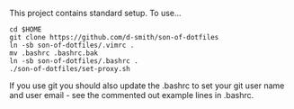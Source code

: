 This project contains standard setup. To use...

    cd $HOME
    git clone https://github.com/d-smith/son-of-dotfiles
    ln -sb son-of-dotfiles/.vimrc .
    mv .bashrc .bashrc.bak
    ln -sb son-of-dotfiles/.bashrc .
    ./son-of-dotfiles/set-proxy.sh

If you use git you should also update the .bashrc to set your git
user name and user email - see the commented out example lines 
in .bashrc.
